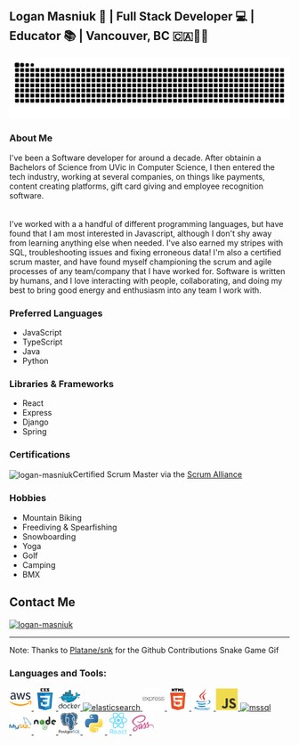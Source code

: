 ## Logan Masniuk 🤠 | Full Stack Developer 💻 | Educator 📚 | Vancouver, BC 🇨🇦🌲🌊

<picture>
 <source media="(prefers-color-scheme: dark)" srcset="https://raw.githubusercontent.com/Lmasniuk/lmasniuk/output/github-contribution-grid-snake-dark.svg">
 <source media="(prefers-color-scheme: light)" srcset="https://raw.githubusercontent.com/Lmasniuk/lmasniuk/output/github-contribution-grid-snake.svg">
<img alt="github-snake" src="https://raw.githubusercontent.com/Lmasniuk/Lmasniuk/output/github-contribution-grid-snake.svg" />
</picture>

### About Me
I've been a Software developer for around a decade. After obtainin a Bachelors of Science from UVic in Computer Science, I then entered the tech industry, working at several companies, on things like payments, content creating platforms, gift card giving and employee recognition software.
<br><br> <br>
I've worked with a a handful of different programming languages, but have found that I am most interested in Javascript, although I don't shy away from learning anything else when needed. I've also earned my stripes with SQL, troubleshooting issues and fixing erroneous data! I'm also a certified scrum master, and have found myself championing the scrum and agile processes of any team/company that I have worked for. Software is written by humans, and I love interacting with people, collaborating, and doing my best to bring good energy and enthusiasm into any team I work with.

### Preferred Languages
* JavaScript
* TypeScript
* Java
* Python

### Libraries & Frameworks
* React
* Express
* Django
* Spring

### Certifications
<img align="center" src="https://i0.wp.com/edinburghagile.com/wp-content/uploads/2020/08/Certified-Scrum-Master-Badge.png" alt="logan-masniuk" height="50" width="50" />Certified Scrum Master via the <a href="https://www.scrumalliance.org/get-certified/scrum-master-track/certified-scrummaster">Scrum Alliance</a>

### Hobbies
* Mountain Biking
* Freediving & Spearfishing
* Snowboarding
* Yoga
* Golf
* Camping
* BMX

## Contact Me
<a href="https://www.linkedin.com/in/logan-masniuk-a0a24749/" target="blank"><img align="center" src="https://raw.githubusercontent.com/rahuldkjain/github-profile-readme-generator/master/src/images/icons/Social/linked-in-alt.svg" alt="logan-masniuk" height="30" width="40" /></a>

---

Note: Thanks to [Platane/snk](https://github.com/Platane/snk) for the Github Contributions Snake Game Gif


<h3 align="left">Languages and Tools:</h3>
<p align="left"> <a href="https://aws.amazon.com" target="_blank" rel="noreferrer"> <img src="https://raw.githubusercontent.com/devicons/devicon/master/icons/amazonwebservices/amazonwebservices-original-wordmark.svg" alt="aws" width="40" height="40"/> </a> <a href="https://www.w3schools.com/css/" target="_blank" rel="noreferrer"> <img src="https://raw.githubusercontent.com/devicons/devicon/master/icons/css3/css3-original-wordmark.svg" alt="css3" width="40" height="40"/> </a> <a href="https://www.docker.com/" target="_blank" rel="noreferrer"> <img src="https://raw.githubusercontent.com/devicons/devicon/master/icons/docker/docker-original-wordmark.svg" alt="docker" width="40" height="40"/> </a> <a href="https://www.elastic.co" target="_blank" rel="noreferrer"> <img src="https://www.vectorlogo.zone/logos/elastic/elastic-icon.svg" alt="elasticsearch" width="40" height="40"/> </a> <a href="https://expressjs.com" target="_blank" rel="noreferrer"> <img src="https://raw.githubusercontent.com/devicons/devicon/master/icons/express/express-original-wordmark.svg" alt="express" width="40" height="40"/> </a> <a href="https://www.w3.org/html/" target="_blank" rel="noreferrer"> <img src="https://raw.githubusercontent.com/devicons/devicon/master/icons/html5/html5-original-wordmark.svg" alt="html5" width="40" height="40"/> </a> <a href="https://www.java.com" target="_blank" rel="noreferrer"> <img src="https://raw.githubusercontent.com/devicons/devicon/master/icons/java/java-original.svg" alt="java" width="40" height="40"/> </a> <a href="https://developer.mozilla.org/en-US/docs/Web/JavaScript" target="_blank" rel="noreferrer"> <img src="https://raw.githubusercontent.com/devicons/devicon/master/icons/javascript/javascript-original.svg" alt="javascript" width="40" height="40"/> </a> <a href="https://www.microsoft.com/en-us/sql-server" target="_blank" rel="noreferrer"> <img src="https://www.svgrepo.com/show/303229/microsoft-sql-server-logo.svg" alt="mssql" width="40" height="40"/> </a> <a href="https://www.mysql.com/" target="_blank" rel="noreferrer"> <img src="https://raw.githubusercontent.com/devicons/devicon/master/icons/mysql/mysql-original-wordmark.svg" alt="mysql" width="40" height="40"/> </a> <a href="https://nodejs.org" target="_blank" rel="noreferrer"> <img src="https://raw.githubusercontent.com/devicons/devicon/master/icons/nodejs/nodejs-original-wordmark.svg" alt="nodejs" width="40" height="40"/> </a> <a href="https://www.postgresql.org" target="_blank" rel="noreferrer"> <img src="https://raw.githubusercontent.com/devicons/devicon/master/icons/postgresql/postgresql-original-wordmark.svg" alt="postgresql" width="40" height="40"/> </a> <a href="https://www.python.org" target="_blank" rel="noreferrer"> <img src="https://raw.githubusercontent.com/devicons/devicon/master/icons/python/python-original.svg" alt="python" width="40" height="40"/> </a> <a href="https://reactjs.org/" target="_blank" rel="noreferrer"> <img src="https://raw.githubusercontent.com/devicons/devicon/master/icons/react/react-original-wordmark.svg" alt="react" width="40" height="40"/> </a> <a href="https://sass-lang.com" target="_blank" rel="noreferrer"> <img src="https://raw.githubusercontent.com/devicons/devicon/master/icons/sass/sass-original.svg" alt="sass" width="40" height="40"/> </a> </p>
          

